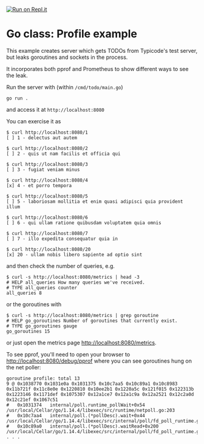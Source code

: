 [![Run on Repl.it](https://repl.it/badge/github/matt4biz/go-class-profile)](https://repl.it/github/matt4biz/go-class-profile)

# Go class: Profile example
This example creates server which gets TODOs from Typicode's test server, but leaks goroutines and sockets in the process.

It incorporates both pprof and Prometheus to show different ways to see the leak.

Run the server with (within `/cmd/todo/main.go`)

`go run .`

and access it at `http://localhost:8080`

You can exercise it as

```shell
$ curl http://localhost:8080/1
[ ] 1 - delectus aut autem

$ curl http://localhost:8080/2
[ ] 2 - quis ut nam facilis et officia qui

$ curl http://localhost:8080/3
[ ] 3 - fugiat veniam minus

$ curl http://localhost:8080/4
[x] 4 - et porro tempora

$ curl http://localhost:8080/5
[ ] 5 - laboriosam mollitia et enim quasi adipisci quia provident illum

$ curl http://localhost:8080/6
[ ] 6 - qui ullam ratione quibusdam voluptatem quia omnis

$ curl http://localhost:8080/7
[ ] 7 - illo expedita consequatur quia in

$ curl http://localhost:8080/20
[x] 20 - ullam nobis libero sapiente ad optio sint
```

and then check the number of queries, e.g.

```shell
$ curl -s http://localhost:8080/metrics | head -3
# HELP all_queries How many queries we've received.
# TYPE all_queries counter
all_queries 8
```

or the goroutines with 

```shell
$ curl -s http://localhost:8080/metrics | grep goroutine
# HELP go_goroutines Number of goroutines that currently exist.
# TYPE go_goroutines gauge
go_goroutines 15
```

or just open the metrics page [http://localhost:8080/metrics](http://localhost:8080/metrics).

To see pprof, you'll need to open your browser to [http://localhost:8080/debug/pprof](http://localhost:8080/debug/pprof) where you can see goroutines hung on the net poller:

	goroutine profile: total 13
	9 @ 0x1038770 0x1031e0a 0x1031375 0x10c7aa5 0x10c89a1 0x10c8983 0x11b721f 0x11c8e0e 0x1220810 0x10ee2b1 0x1220a5c 0x121f015 0x122313b 0x1223146 0x1171def 0x1075307 0x12a1ce7 0x12a1c9a 0x12a2521 0x12c2a0d 0x12c21ef 0x1067c51
	#	0x1031374	internal/poll.runtime_pollWait+0x54        /usr/local/Cellar/go/1.14.4/libexec/src/runtime/netpoll.go:203
	#	0x10c7aa4	internal/poll.(*pollDesc).wait+0x44        /usr/local/Cellar/go/1.14.4/libexec/src/internal/poll/fd_poll_runtime.go:87
	#	0x10c89a0	internal/poll.(*pollDesc).waitRead+0x200   /usr/local/Cellar/go/1.14.4/libexec/src/internal/poll/fd_poll_runtime.go:92
	. . .
